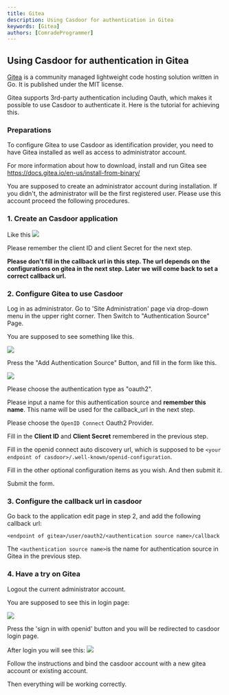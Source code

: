 ```yaml
---
title: Gitea
description: Using Casdoor for authentication in Gitea
keywords: [Gitea]
authors: [ComradeProgrammer]
---
```


## Using Casdoor for authentication in Gitea

[Gitea](https://gitea.io/en-us/) is a community managed lightweight code hosting solution written in Go. It is published under the MIT license.

Gitea supports 3rd-party authentication including Oauth, which makes it possible to use Casdoor to authenticate it. Here is the tutorial for achieving this.

### Preparations

To configure Gitea to use Casdoor as identification provider, you need to have Gitea installed as well as access to administrator account.

For more information about how to download, install and run Gitea see <https://docs.gitea.io/en-us/install-from-binary/>

You are supposed to create an administrator account during installation. If you didn't, the administrator will be the first registered user. Please use this account proceed the following procedures.

### 1. Create an Casdoor application

Like this
![](/img/integration/go/gitea/gitea6.png)

Please remember the client ID and client Secret for the next step.

**Please don't fill in the callback url in this step. The url depends on the configurations on gitea in the next step. Later we will come back to set a correct callback url.**

### 2. Configure Gitea to use Casdoor

Log in as administrator. Go to 'Site Administration' page via drop-down menu  in the upper right corner. Then Switch to "Authentication Source" Page.

You are supposed to see something like this. 

![](/img/integration/go/gitea/gitea2.png)

Press the "Add Authentication Source" Button, and fill in the form like this.

![](/img/integration/go/gitea/gitea3.png)

Please choose the authentication type as "oauth2".

Please input a name for this authentication source and **remember this name**. This name will be used for the callback_url in the next step.

Please choose the `OpenID Connect` Oauth2 Provider.

Fill in the **Client ID** and **Client Secret** remembered in the previous step.

Fill in the openid connect auto discovery url, which is supposed to be `<your endpoint of casdoor>/.well-known/openid-configuration`.

Fill in the other optional configuration items as you wish. And then submit it.

Submit the form.

### 3. Configure the callback url in casdoor

Go back to the application edit page in step 2, and add the following callback url:

`<endpoint of gitea>/user/oauth2/<authentication source name>/callback`

The `<authentication source name>`is the name for authentication source in Gitea in the previous step.

### 4. Have a try on Gitea

Logout the current administrator account.

You are supposed to see this in login page:

![](/img/integration/go/gitea/gitea4.png)

Press the 'sign in with openid' button and you will be redirected to casdoor login page.

After login you will see this:
![](/img/integration/go/gitea/gitea5.png)

Follow the instructions and bind the casdoor account with a new gitea account or existing account.

Then everything will be working correctly. 

